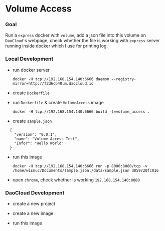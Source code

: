 # Volume Access

### Goal
  Run a `express` docker with `volume`, add a json file into this volume on `DaoCloud`'s webpage, check whether the file is working with `express` server running inside docker which I use for printing log.

### Local Development
  + run docker server <p>
  `docker -H tcp://192.168.154.140:6666 daemon --registry-mirror=http://f2d6cb40.m.daocloud.io`
  
  + create `Dockerfile`
  
  + run `Dockerfile` & create `VolumeAccess` image <p>
  `docker -H tcp://192.168.154.140:6666 build -t=volume_access .`
  
  + create `sample.json` <p>
  ```
    {
      "version": "0.0.1",
      "name": "Volume Access Test",
      "Infor": "Hello World"
    }
  ```

  + run this image <p>
  `docker -H tcp://192.168.154.140:6666 run -p 8080:8080/tcp -v /home/wisnuc/Documents/sample.json:/data/sample.json d859720fc016`
  
  + open `chrome`, check whether is working
  `192.168.154.140:8080`
  
### DaoCloud Development
  + create a new project <p>
 
  + create a new image <p>
  
  + run this image <p>
